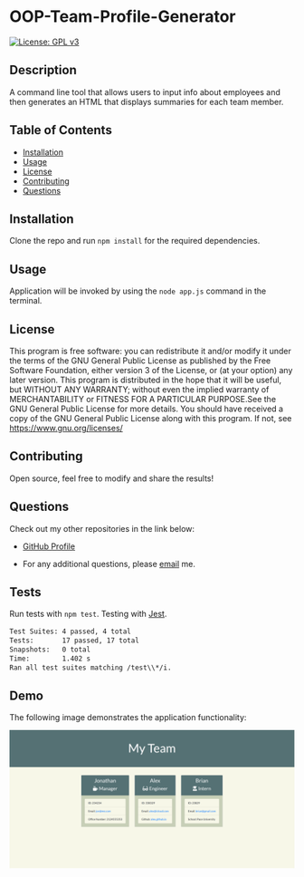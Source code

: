 # OOP-Team-Profile-Generator

[![License: GPL v3](https://img.shields.io/badge/License-GPLv3-blue.svg)](https://www.gnu.org/licenses/gpl-3.0)

## Description

A command line tool that allows users to input info about employees and then generates an HTML that displays summaries for each team member.

## Table of Contents

- [Installation](#installation)
- [Usage](#usage)
- [License](#license)
- [Contributing](#contributing)
- [Questions](#questions)

## Installation

Clone the repo and run `npm install` for the required dependencies.

## Usage

Application will be invoked by using the `node app.js` command in the terminal.

## License

This program is free software: you can redistribute it and/or modify
it under the terms of the GNU General Public License as published by
the Free Software Foundation, either version 3 of the License, or
(at your option) any later version.
This program is distributed in the hope that it will be useful,
but WITHOUT ANY WARRANTY; without even the implied warranty of
MERCHANTABILITY or FITNESS FOR A PARTICULAR PURPOSE.See the
GNU General Public License for more details.
You should have received a copy of the GNU General Public License
along with this program. If not, see <https://www.gnu.org/licenses/>

## Contributing

Open source, feel free to modify and share the results!

## Questions

Check out my other repositories in the link below:

- [GitHub Profile](https://github.com/jongomezdev)

- For any additional questions, please [email](mailto:jongomezdev@gmail.com) me.

## Tests

Run tests with `npm test`. Testing with [Jest](https://jestjs.io/docs/en/getting-started.html).

```
Test Suites: 4 passed, 4 total
Tests:       17 passed, 17 total
Snapshots:   0 total
Time:        1.402 s
Ran all test suites matching /test\\*/i.
```

## Demo

The following image demonstrates the application functionality:

![README Generator demo](assets/teamprofilegen.png)
